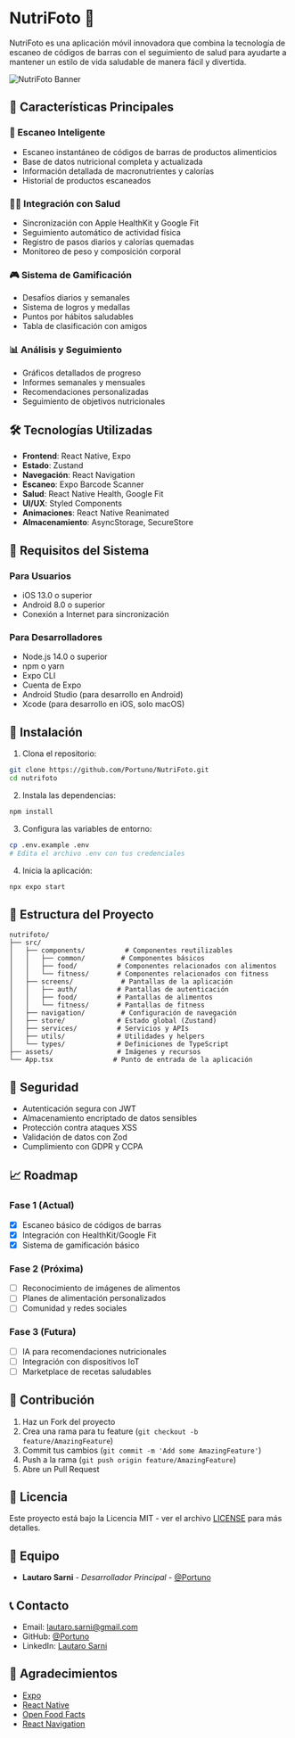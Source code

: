 # NutriFoto 📱

NutriFoto es una aplicación móvil innovadora que combina la tecnología de escaneo de códigos de barras con el seguimiento de salud para ayudarte a mantener un estilo de vida saludable de manera fácil y divertida.

![NutriFoto Banner](assets/banner.png)

## 🌟 Características Principales

### 📸 Escaneo Inteligente
- Escaneo instantáneo de códigos de barras de productos alimenticios
- Base de datos nutricional completa y actualizada
- Información detallada de macronutrientes y calorías
- Historial de productos escaneados

### 🏃‍♂️ Integración con Salud
- Sincronización con Apple HealthKit y Google Fit
- Seguimiento automático de actividad física
- Registro de pasos diarios y calorías quemadas
- Monitoreo de peso y composición corporal

### 🎮 Sistema de Gamificación
- Desafíos diarios y semanales
- Sistema de logros y medallas
- Puntos por hábitos saludables
- Tabla de clasificación con amigos

### 📊 Análisis y Seguimiento
- Gráficos detallados de progreso
- Informes semanales y mensuales
- Recomendaciones personalizadas
- Seguimiento de objetivos nutricionales

## 🛠 Tecnologías Utilizadas

- **Frontend**: React Native, Expo
- **Estado**: Zustand
- **Navegación**: React Navigation
- **Escaneo**: Expo Barcode Scanner
- **Salud**: React Native Health, Google Fit
- **UI/UX**: Styled Components
- **Animaciones**: React Native Reanimated
- **Almacenamiento**: AsyncStorage, SecureStore

## 📱 Requisitos del Sistema

### Para Usuarios
- iOS 13.0 o superior
- Android 8.0 o superior
- Conexión a Internet para sincronización

### Para Desarrolladores
- Node.js 14.0 o superior
- npm o yarn
- Expo CLI
- Cuenta de Expo
- Android Studio (para desarrollo en Android)
- Xcode (para desarrollo en iOS, solo macOS)

## 🚀 Instalación

1. Clona el repositorio:
```bash
git clone https://github.com/Portuno/NutriFoto.git
cd nutrifoto
```

2. Instala las dependencias:
```bash
npm install
```

3. Configura las variables de entorno:
```bash
cp .env.example .env
# Edita el archivo .env con tus credenciales
```

4. Inicia la aplicación:
```bash
npx expo start
```

## 📁 Estructura del Proyecto

```
nutrifoto/
├── src/
│   ├── components/          # Componentes reutilizables
│   │   ├── common/         # Componentes básicos
│   │   ├── food/          # Componentes relacionados con alimentos
│   │   └── fitness/       # Componentes relacionados con fitness
│   ├── screens/            # Pantallas de la aplicación
│   │   ├── auth/          # Pantallas de autenticación
│   │   ├── food/          # Pantallas de alimentos
│   │   └── fitness/       # Pantallas de fitness
│   ├── navigation/         # Configuración de navegación
│   ├── store/             # Estado global (Zustand)
│   ├── services/          # Servicios y APIs
│   ├── utils/             # Utilidades y helpers
│   └── types/             # Definiciones de TypeScript
├── assets/                # Imágenes y recursos
└── App.tsx               # Punto de entrada de la aplicación
```

## 🔐 Seguridad

- Autenticación segura con JWT
- Almacenamiento encriptado de datos sensibles
- Protección contra ataques XSS
- Validación de datos con Zod
- Cumplimiento con GDPR y CCPA

## 📈 Roadmap

### Fase 1 (Actual)
- [x] Escaneo básico de códigos de barras
- [x] Integración con HealthKit/Google Fit
- [x] Sistema de gamificación básico

### Fase 2 (Próxima)
- [ ] Reconocimiento de imágenes de alimentos
- [ ] Planes de alimentación personalizados
- [ ] Comunidad y redes sociales

### Fase 3 (Futura)
- [ ] IA para recomendaciones nutricionales
- [ ] Integración con dispositivos IoT
- [ ] Marketplace de recetas saludables

## 🤝 Contribución

1. Haz un Fork del proyecto
2. Crea una rama para tu feature (`git checkout -b feature/AmazingFeature`)
3. Commit tus cambios (`git commit -m 'Add some AmazingFeature'`)
4. Push a la rama (`git push origin feature/AmazingFeature`)
5. Abre un Pull Request

## 📝 Licencia

Este proyecto está bajo la Licencia MIT - ver el archivo [LICENSE](LICENSE) para más detalles.

## 👥 Equipo

- **Lautaro Sarni** - *Desarrollador Principal* - [@Portuno](https://github.com/Portuno)

## 📞 Contacto

- Email: lautaro.sarni@gmail.com
- GitHub: [@Portuno](https://github.com/Portuno)
- LinkedIn: [Lautaro Sarni](https://linkedin.com/in/lautarosarni)

## 🙏 Agradecimientos

- [Expo](https://expo.dev/)
- [React Native](https://reactnative.dev/)
- [Open Food Facts](https://world.openfoodfacts.org/)
- [React Navigation](https://reactnavigation.org/) 